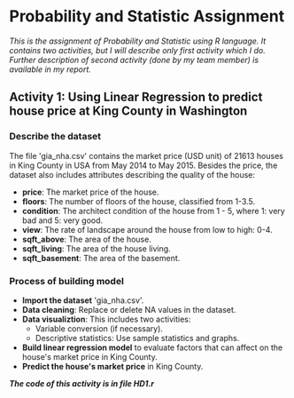 # Probability and Statistic Assignment
_This is the assignment of Probability and Statistic using R language. It contains two activities, but I will describe only first activity which I do. Further description of second activity (done by my team member) is available in my report._
## Activity 1: Using Linear Regression to predict house price at King County in Washington
### Describe the dataset
The file 'gia_nha.csv' contains the market price (USD unit) of 21613 houses in King County in USA from May 2014 to 
May 2015. Besides the price, the dataset also includes attributes describing the quality of the house:
- **price**: The market price of the house.
- **floors**: The number of floors of the house, classified from 1-3.5.
- **condition**: The architect condition of the house from 1 - 5, where 1: very bad and 5: very good.
- **view**: The rate of landscape around the house from low to high: 0-4.
- **sqft_above**: The area of the house.
- **sqft_living**: The area of the house living.
- **sqft_basement**: The area of the basement.

### Process of building model
- **Import the dataset** 'gia_nha.csv'.
- **Data cleaning**: Replace or delete NA values in the dataset.
- **Data visualiztion**: This includes two activities:
  - Variable conversion (if necessary).
  - Descriptive statistics: Use sample statistics and graphs.
- **Build linear regression model** to evaluate factors that can affect on the house's market price in King County.
- **Predict the house's market price** in King County.

**_The code of this activity is in file HD1.r_**

